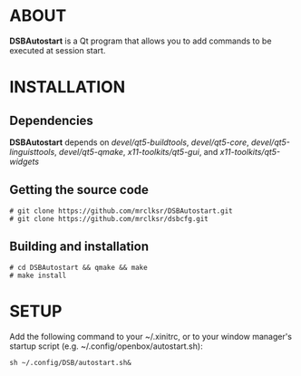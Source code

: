
# ABOUT

**DSBAutostart**
is a Qt program that allows you to add commands to be executed at session start.

# INSTALLATION

## Dependencies

**DSBAutostart**
depends on
*devel/qt5-buildtools*, *devel/qt5-core*, *devel/qt5-linguisttools*,
*devel/qt5-qmake*, *x11-toolkits/qt5-gui*,
and
*x11-toolkits/qt5-widgets*

## Getting the source code

	# git clone https://github.com/mrclksr/DSBAutostart.git
	# git clone https://github.com/mrclksr/dsbcfg.git

## Building and installation

	# cd DSBAutostart && qmake && make
	# make install

# SETUP

Add the following command to your ~/.xinitrc, or to your window manager's
startup script (e.g. ~/.config/openbox/autostart.sh):

	sh ~/.config/DSB/autostart.sh&

